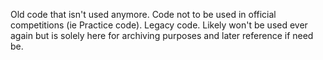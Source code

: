 Old code that isn't used anymore. Code not to be used in official competitions (ie Practice code). Legacy code. Likely won't be used ever again but is solely here for archiving purposes and later reference if need be.
